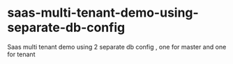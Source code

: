 # saas-multi-tenant-demo-using-separate-db-config
Saas multi tenant demo using 2 separate db config , one for master and one for tenant

